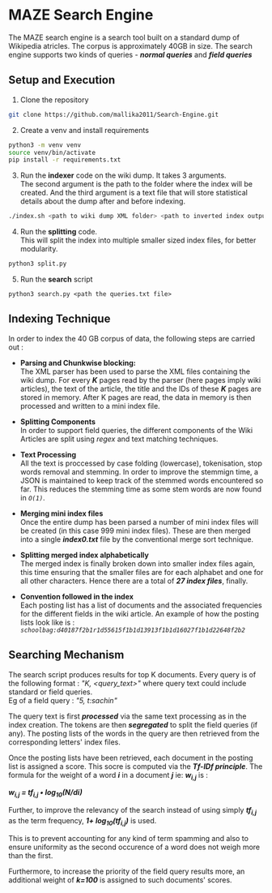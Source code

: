 # MAZE Search Engine

The MAZE search engine is a search tool built on a standard dump of Wikipedia atricles. The corpus is approximately 40GB in size. 
The search engine supports two kinds of queries - ***normal queries*** and ***field queries*** 

## Setup and Execution

1. Clone the repository

```bash
git clone https://github.com/mallika2011/Search-Engine.git
```

2. Create a venv and install requirements

```bash
python3 -m venv venv
source venv/bin/activate
pip install -r requirements.txt
```

3. Run the **indexer** code on the wiki dump. It takes 3 arguments. <br/>The second argument is the path to the folder where the index will be created. And the third argument is a text file that will store statistical details about the dump after and before indexing.

```bash
./index.sh <path to wiki dump XML folder> <path to inverted index output folder> <path to statistics .txt file>
```

4. Run the **splitting** code. <br/> This will split the index into multiple smaller sized index files, for better modularity.

```bash
python3 split.py
```

5. Run the **search** script 

```
python3 search.py <path the queries.txt file>
```

## Indexing Technique 

In order to index the 40 GB corpus of data, the following steps are carried out : 

*  **Parsing and Chunkwise blocking:**<br/>
The XML parser has been used to parse the XML files containing the wiki dump. For every ***K*** pages read by the parser (here pages imply wiki articles), the text of the article, the title and the IDs of these ***K*** pages are stored in memory. After K pages are read, the data in memory is then processed and written to a mini index file.

* **Splitting Components**<br/>
In order to support field queries, the different components of the Wiki Articles are split using *regex* and text matching techniques.

*  **Text Processing**<br/>
All the text is proccessed by case folding (lowercase), tokenisation, stop words removal and stemming. In order to improve the stemmign time, a JSON is maintained to keep track of the stemmed words encountered so far. This reduces the stemming time as some stem words are now found in *```O(1)```*.

*  **Merging mini index files** <br/>
Once the entire dump has been parsed a number of mini index files will be created (in this case 999 mini index files). These are then merged into a single ***index0.txt*** file by the conventional merge sort technique. 

*  **Splitting merged index alphabetically** <br/>
The merged index is finally broken down into smaller index files again, this time ensuring that the smaller files are for each alphabet and one for all other characters. Hence there are a total of ***27 index files***, finally.


*  **Convention followed in the index** <br/>
Each posting list has a list of documents and the associated frequencies for the different fields in the wiki article. An example of how the posting lists look like is  : *```schoolbag:d40187f2b1r1d55615f1b1d13913f1b1d16027f1b1d22648f2b2```*

## Searching Mechanism

The search script produces results for top K documents. Every query is of the following format : *"K, <query_text>"* where query text could include standard or field queries. <br/>Eg of a field query : *"5, t:sachin"*

The query text is first ***processed*** via the same text processing as in the index creation. The tokens are then ***segregated*** to split the field queries (if any). The posting lists of the words in the query are then retrieved from the corresponding letters' index files. 

Once the posting lists have been retrieved, each document in the posting list is assigned a score. This socre is computed via the ***Tf-IDf principle***. The formula for the weight of a word ***i*** in a document ***j*** ie: ***w<sub>i,j</sub>*** is : 

***w<sub>i,j</sub> = tf<sub>i,j</sub> • log<sub>10</sub>(N/di)***

Further, to improve the relevancy of the search instead of using simply ***tf<sub>i,j</sub>*** as the term frequency, ***1+ log<sub>10</sub>(tf<sub>i,j</sub>)*** is used. 

This is to prevent accounting for any kind of term spamming and also to ensure uniformity as the second occurence of a word does not weigh more than the first.

Furthermore, to increase the priority of the field query results more, an additional weight of ***k=100*** is assigned to such documents' scores.